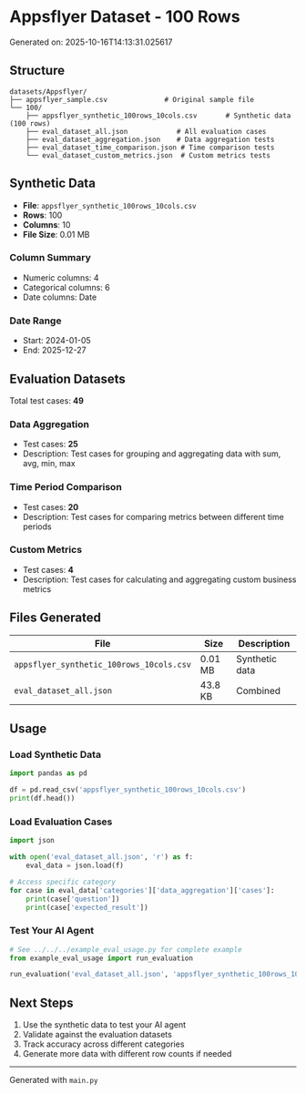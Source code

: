 # Appsflyer Dataset - 100 Rows

Generated on: 2025-10-16T14:13:31.025617

## Structure

```
datasets/Appsflyer/
├── appsflyer_sample.csv              # Original sample file
└── 100/
    ├── appsflyer_synthetic_100rows_10cols.csv       # Synthetic data (100 rows)
    ├── eval_dataset_all.json            # All evaluation cases
    ├── eval_dataset_aggregation.json    # Data aggregation tests
    ├── eval_dataset_time_comparison.json # Time comparison tests
    └── eval_dataset_custom_metrics.json  # Custom metrics tests
```

## Synthetic Data

- **File**: `appsflyer_synthetic_100rows_10cols.csv`
- **Rows**: 100
- **Columns**: 10
- **File Size**: 0.01 MB

### Column Summary
- Numeric columns: 4
- Categorical columns: 6
- Date columns: Date

### Date Range
- Start: 2024-01-05
- End: 2025-12-27

## Evaluation Datasets

Total test cases: **49**

### Data Aggregation
- Test cases: **25**
- Description: Test cases for grouping and aggregating data with sum, avg, min, max

### Time Period Comparison
- Test cases: **20**
- Description: Test cases for comparing metrics between different time periods

### Custom Metrics
- Test cases: **4**
- Description: Test cases for calculating and aggregating custom business metrics

## Files Generated

| File | Size | Description |
|------|------|-------------|
| `appsflyer_synthetic_100rows_10cols.csv` | 0.01 MB | Synthetic data |
| `eval_dataset_all.json` | 43.8 KB | Combined |\n| `eval_dataset_aggregation.json` | 17.7 KB | Aggregation |\n| `eval_dataset_time_comparison.json` | 18.5 KB | Time Comparison |\n| `eval_dataset_custom_metrics.json` | 2.6 KB | Custom Metrics |\n
## Usage

### Load Synthetic Data
```python
import pandas as pd

df = pd.read_csv('appsflyer_synthetic_100rows_10cols.csv')
print(df.head())
```

### Load Evaluation Cases
```python
import json

with open('eval_dataset_all.json', 'r') as f:
    eval_data = json.load(f)

# Access specific category
for case in eval_data['categories']['data_aggregation']['cases']:
    print(case['question'])
    print(case['expected_result'])
```

### Test Your AI Agent
```python
# See ../../../example_eval_usage.py for complete example
from example_eval_usage import run_evaluation

run_evaluation('eval_dataset_all.json', 'appsflyer_synthetic_100rows_10cols.csv')
```

## Next Steps

1. Use the synthetic data to test your AI agent
2. Validate against the evaluation datasets
3. Track accuracy across different categories
4. Generate more data with different row counts if needed

---
Generated with `main.py`
